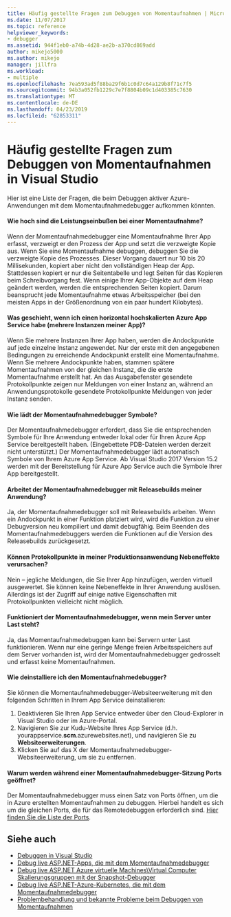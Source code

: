 ```yaml
---
title: Häufig gestellte Fragen zum Debuggen von Momentaufnahmen | Microsoft-Dokumentation
ms.date: 11/07/2017
ms.topic: reference
helpviewer_keywords:
- debugger
ms.assetid: 944f1eb0-a74b-4d28-ae2b-a370cd869add
author: mikejo5000
ms.author: mikejo
manager: jillfra
ms.workload:
- multiple
ms.openlocfilehash: 7ea593ad5f88ba29f6b1c0d7c64a129b8f71c7f5
ms.sourcegitcommit: 94b3a052fb1229c7e7f8804b09c1d403385c7630
ms.translationtype: MT
ms.contentlocale: de-DE
ms.lasthandoff: 04/23/2019
ms.locfileid: "62853311"
---
```

# <a name="frequently-asked-questions-for-snapshot-debugging-in-visual-studio"></a>Häufig gestellte Fragen zum Debuggen von Momentaufnahmen in Visual Studio

Hier ist eine Liste der Fragen, die beim Debuggen aktiver Azure-Anwendungen mit dem Momentaufnahmedebugger aufkommen könnten.

#### <a name="what-is-the-performance-cost-of-taking-a-snapshot"></a>Wie hoch sind die Leistungseinbußen bei einer Momentaufnahme?

Wenn der Momentaufnahmedebugger eine Momentaufnahme Ihrer App erfasst, verzweigt er den Prozess der App und setzt die verzweigte Kopie aus. Wenn Sie eine Momentaufnahme debuggen, debuggen Sie die verzweigte Kopie des Prozesses. Dieser Vorgang dauert nur 10 bis 20 Millisekunden, kopiert aber nicht den vollständigen Heap der App. Stattdessen kopiert er nur die Seitentabelle und legt Seiten für das Kopieren beim Schreibvorgang fest. Wenn einige Ihrer App-Objekte auf dem Heap geändert werden, werden die entsprechenden Seiten kopiert. Darum beansprucht jede Momentaufnahme etwas Arbeitsspeicher (bei den meisten Apps in der Größenordnung von ein paar hundert Kilobytes).

#### <a name="what-happens-if-i-have-a-scaled-out-azure-app-service-multiple-instances-of-my-app"></a>Was geschieht, wenn ich einen horizontal hochskalierten Azure App Service habe (mehrere Instanzen meiner App)?

Wenn Sie mehrere Instanzen Ihrer App haben, werden die Andockpunkte auf jede einzelne Instanz angewendet. Nur der erste mit den angegebenen Bedingungen zu erreichende Andockpunkt erstellt eine Momentaufnahme. Wenn Sie mehrere Andockpunkte haben, stammen spätere Momentaufnahmen von der gleichen Instanz, die die erste Momentaufnahme erstellt hat. An das Ausgabefenster gesendete Protokollpunkte zeigen nur Meldungen von einer Instanz an, während an Anwendungsprotokolle gesendete Protokollpunkte Meldungen von jeder Instanz senden.

#### <a name="how-does-the-snapshot-debugger-load-symbols"></a>Wie lädt der Momentaufnahmedebugger Symbole?

Der Momentaufnahmedebugger erfordert, dass Sie die entsprechenden Symbole für Ihre Anwendung entweder lokal oder für Ihren Azure App Service bereitgestellt haben. (Eingebettete PDB-Dateien werden derzeit nicht unterstützt.) Der Momentaufnahmedebugger lädt automatisch Symbole von Ihrem Azure App Service. Ab Visual Studio 2017 Version 15.2 werden mit der Bereitstellung für Azure App Service auch die Symbole Ihrer App bereitgestellt.

#### <a name="does-the-snapshot-debugger-work-against-release-builds-of-my-application"></a>Arbeitet der Momentaufnahmedebugger mit Releasebuilds meiner Anwendung?

Ja, der Momentaufnahmedebugger soll mit Releasebuilds arbeiten. Wenn ein Andockpunkt in einer Funktion platziert wird, wird die Funktion zu einer Debugversion neu kompiliert und damit debugfähig. Beim Beenden des Momentaufnahmedebuggers werden die Funktionen auf die Version des Releasebuilds zurückgesetzt.

#### <a name="can-logpoints-cause-side-effects-in-my-production-application"></a>Können Protokollpunkte in meiner Produktionsanwendung Nebeneffekte verursachen?

Nein – jegliche Meldungen, die Sie Ihrer App hinzufügen, werden virtuell ausgewertet. Sie können keine Nebeneffekte in Ihrer Anwendung auslösen. Allerdings ist der Zugriff auf einige native Eigenschaften mit Protokollpunkten vielleicht nicht möglich.

#### <a name="does-the-snapshot-debugger-work-if-my-server-is-under-load"></a>Funktioniert der Momentaufnahmedebugger, wenn mein Server unter Last steht?

Ja, das Momentaufnahmedebuggen kann bei Servern unter Last funktionieren. Wenn nur eine geringe Menge freien Arbeitsspeichers auf dem Server vorhanden ist, wird der Momentaufnahmedebugger gedrosselt und erfasst keine Momentaufnahmen.

#### <a name="how-do-i-uninstall-the-snapshot-debugger"></a>Wie deinstalliere ich den Momentaufnahmedebugger?

Sie können die Momentaufnahmedebugger-Websiteerweiterung mit den folgenden Schritten in Ihrem App Service deinstallieren:

1. Deaktivieren Sie Ihren App Service entweder über den Cloud-Explorer in Visual Studio oder im Azure-Portal.
1. Navigieren Sie zur Kudu-Website Ihres App Service (d.h. yourappservice.**scm**.azurewebsites.net), und navigieren Sie zu **Websiteerweiterungen**.
1. Klicken Sie auf das X der Momentaufnahmedebugger-Websiteerweiterung, um sie zu entfernen.

#### <a name="why-are-ports-opened-during-a-snapshot-debugger-session"></a>Warum werden während einer Momentaufnahmedebugger-Sitzung Ports geöffnet?

Der Momentaufnahmedebugger muss einen Satz von Ports öffnen, um die in Azure erstellten Momentaufnahmen zu debuggen. Hierbei handelt es sich um die gleichen Ports, die für das Remotedebuggen erforderlich sind. [Hier finden Sie die Liste der Ports](../debugger/remote-debugger-port-assignments.md).

## <a name="see-also"></a>Siehe auch

- [Debuggen in Visual Studio](../debugger/index.md)
- [Debug live ASP.NET-Apps, die mit dem Momentaufnahmedebugger](../debugger/debug-live-azure-applications.md)
- [Debug live ASP.NET Azure virtuelle Machines\Virtual Computer Skalierungsgruppen mit der Snapshot-Debugger](../debugger/debug-live-azure-virtual-machines.md)
- [Debug live ASP.NET-Azure-Kubernetes, die mit dem Momentaufnahmedebugger](../debugger/debug-live-azure-kubernetes.md)
- [Problembehandlung und bekannte Probleme beim Debuggen von Momentaufnahmen](../debugger/debug-live-azure-apps-troubleshooting.md)